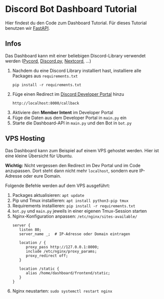 # Discord Bot Dashboard Tutorial
Hier findest du den Code zum Dashboard Tutorial. Für dieses Tutorial benutzen wir [FastAPI](https://fastapi.tiangolo.com/).

## Infos
Das Dashboard kann mit einer beliebigen Discord-Library verwendet werden
   ([Pycord](https://github.com/Pycord-Development/pycord),
   [Discord.py](https://github.com/Rapptz/discord.py),
   [Nextcord](https://github.com/nextcord/nextcord),
   ...)

1. Nachdem du eine Discord Library installiert hast, installiere alle Packages aus `requirements.txt`
   ```
   pip install -r requirements.txt
   ```
2. Füge einen Redirect im [Discord Developer Portal](https://discord.com/developers/applications) hinzu
   ```
   http://localhost:8000/callback
   ```
3. Aktiviere den **Member Intent** im Developer Portal
4. Füge die Daten aus dem Developer Portal in `main.py` ein
5. Starte die Dashboard-API in `main.py` und den Bot in `bot.py`

## VPS Hosting
Das Dashboard kann zum Beispiel auf einem VPS gehostet werden. Hier ist eine kleine Übersicht für Ubuntu.

**Wichtig:** Nicht vergessen den Redirect im Dev Portal und im Code anzupassen.
Dort steht dann nicht mehr `localhost`, sondern eure IP-Adresse oder eure Domain.

Folgende Befehle werden auf dem VPS ausgeführt:
1. Packages aktualisieren: `apt update`
2. Pip und Tmux installieren: `apt install python3-pip tmux`
3. Requirements installieren: `pip install -r requirements.txt`
4. `bot.py` und `main.py` jeweils in einer eigenen Tmux-Session starten
5. Nginx-Konfiguration anpassen: `/etc/nginx/sites-available/`
   ```nginx
   server {
      listen 80;
      server_name _;  # IP-Adresse oder Domain eintragen

      location / {
         proxy_pass http://127.0.0.1:8000;
         include /etc/nginx/proxy_params;
         proxy_redirect off;
      }

      location /static {
         alias /home/dashboard/frontend/static;
      }
   }
   ```
6. Nginx neustarten: `sudo systemctl restart nginx`
